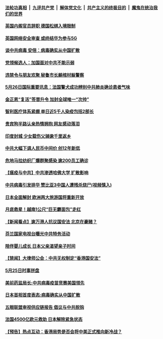 ####  [法轮功真相](../../../../basic/blob/master/README.md?t=05270101) &nbsp;|&nbsp; [九评共产党](../../../../9ping.md/blob/master/README.md?t=05270101) &nbsp;|&nbsp; [解体党文化](../../../../jtdwh.md/blob/master/README.md?t=05270101)  &nbsp;|&nbsp; [共产主义的终极目的](../../../../gczydzjmd.md/blob/master/README.md?t=05270101) &nbsp;|&nbsp; [魔鬼在统治我们的世界](../../../../mgztzwmdsj.md/blob/master/README.md?t=05270101) 

#### [英国内阁官员辞职 德国松绑入境限制](../pages/prog202/a102856452.md?t=05270101) 

#### [英国网络安全审查 或终结华为参与5G](../pages/prog202/a102856430.md?t=05270101) 

#### [谈中共病毒 安倍：病毒确实从中国扩散](../pages/prog202/a102856433.md?t=05270101) 

#### [党领候选人：加国面对中共不能示弱](../pages/prog202/a102856388.md?t=05270101) 


#### [违禁令与朋友欢聚 秘鲁市长躺棺材躲警察](../pages/prog202/a102856216.md?t=05270101) 

#### [5月26日国际重要讯息：法国警犬成功辨别中共肺炎确诊患者气味](../pages/prog202/a102856254.md?t=05270101) 

#### [金正恩“复活”签晋升令 加封全球唯一“次帅”](../pages/prog202/a102856117.md?t=05270101) 

#### [智利医疗体系紧绷 单日近5千人染疫包括2部长](../pages/prog202/a102856125.md?t=05270101) 

#### [贵宾狗半路认亲热情拥抱 网友感动落泪](../pages/prog202/a102856094.md?t=05270101) 

#### [印度封城 少女载伤父骑逾千里返乡](../pages/prog202/a102855982.md?t=05270101) 

#### [中共大幅下调人民币中间价 创12年新低](../pages/prog202/a102855967.md?t=05270101) 

#### [危地马拉纺织厂爆群聚感染 逾200员工确诊](../pages/prog202/a102855948.md?t=05270101) 

#### [【瘟疫与中共】中共渗透哈佛大学 扩散影响](../pages/prog202/a102855576.md?t=05270101) 

#### [中共病毒引发排华 赞比亚3中国人遭残杀烧尸(视频慎入)](../pages/prog202/a102855669.md?t=05270101) 

#### [日本全面解封 欧洲两大旅游国将重新开放](../pages/prog202/a102855709.md?t=05270101) 

#### [月底救星！越南1公尺“巨无霸面包”走红](../pages/prog202/a102855906.md?t=05270101) 

#### [【新闻看点】逾万港人抗议国安法 北京在豪赌？](../pages/prog202/a102855879.md?t=05270101) 


#### [芬兰国家电视台曝光中共特务活动](../pages/prog202/a102855818.md?t=05270101) 

#### [陪伴婴儿成长 日本父亲渴望亲子时间](../pages/prog202/a102855750.md?t=05270101) 

#### [【禁闻】大律师公会：中共无权制定“香港国安法”](../pages/prog202/a102855744.md?t=05270101) 

#### [5月25日时事拼盘](../pages/prog202/a102855700.md?t=05270101) 

#### [美前药监局长:中共病毒疫苗竞赛美国领先](../pages/prog202/a102855643.md?t=05270101) 


#### [日本首相首度表态:病毒确实从中国扩散](../pages/prog202/a102855624.md?t=05270101) 

#### [五眼联盟审视供应链报告 倡议与中共脱钩](../pages/prog202/a102855586.md?t=05270101) 

#### [法国4500亿欧元救助 日本解除紧急状态](../pages/prog202/a102855573.md?t=05270101) 

#### [【预告】热点互动：香港局势是否会将中美正式推向新冷战？](../pages/prog202/a102855540.md?t=05270101) 


